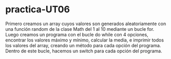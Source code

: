 # practica-UT06
Primero creamos un array cuyos valores son generados aleatoriamente con una función random de la clase Math del 1 al 10 mediante
un bucle for. Luego creamos un programa con el bucle do while con 4 opciones, encontrar los valores máximo y mínimo, calcular la media,
e imprimir todos los valores del array, creando un método para cada opción del programa. Dentro de este bucle, hacemos un switch para 
cada opción del programa.
